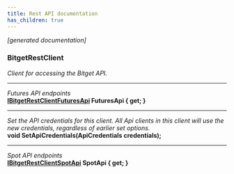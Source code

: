 ```yaml
---
title: Rest API documentation
has_children: true
---
```

*[generated documentation]*  
### BitgetRestClient  
*Client for accessing the Bitget API.*
  
***
*Futures API endpoints*  
**[IBitgetRestClientFuturesApi](FuturesApi/IBitgetRestClientFuturesApi.html) FuturesApi { get; }**  
***
*Set the API credentials for this client. All Api clients in this client will use the new credentials, regardless of earlier set options.*  
**void SetApiCredentials(ApiCredentials credentials);**  
***
*Spot API endpoints*  
**[IBitgetRestClientSpotApi](SpotApi/IBitgetRestClientSpotApi.html) SpotApi { get; }**  
